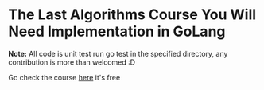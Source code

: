 # The Last Algorithms Course You Will Need Implementation in GoLang
**Note:** All code is unit test run go test in the specified directory, any contribution is more than welcomed :D

Go check the course [here](https://frontendmasters.com/courses/algorithms/) it's free 
